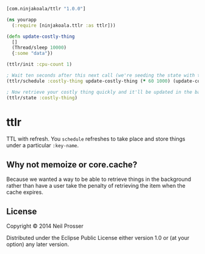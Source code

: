 ```clojure
[com.ninjakoala/ttlr "1.0.0"]
```

```clojure
(ns yourapp
  (:require [ninjakoala.ttlr :as ttlr]))

(defn update-costly-thing
  []
  (Thread/sleep 10000)
  {:some "data"})

(ttlr/init :cpu-count 1)

; Wait ten seconds after this next call (we're seeding the state with the result of (update-costly-thing))
(ttlr/schedule :costly-thing update-costly-thing (* 60 1000) (update-costly-thing))

; Now retrieve your costly thing quickly and it'll be updated in the background every minute.
(ttlr/state :costly-thing)
```

# ttlr

TTL with refresh. You `schedule` refreshes to take place and store things under a particular `:key-name`.

## Why not memoize or core.cache?

Because we wanted a way to be able to retrieve things in the background rather than have a user take the penalty of retrieving the item when the cache expires.

## License

Copyright © 2014 Neil Prosser

Distributed under the Eclipse Public License either version 1.0 or (at
your option) any later version.
